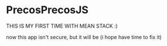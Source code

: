 # PrecosPrecosJS

THIS IS MY FIRST TIME WITH MEAN STACK :)


now this app isn't secure, but it will be (i hope have time to fix it)
